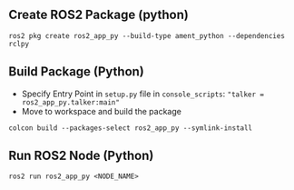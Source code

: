 ## Create ROS2 Package (python)

```
ros2 pkg create ros2_app_py --build-type ament_python --dependencies rclpy
```

## Build Package (Python)

- Specify Entry Point in `setup.py` file in `console_scripts`: `"talker = ros2_app_py.talker:main"` 
- Move to workspace and build the package
```
colcon build --packages-select ros2_app_py --symlink-install
```

## Run ROS2 Node (Python)

```
ros2 run ros2_app_py <NODE_NAME>
```
